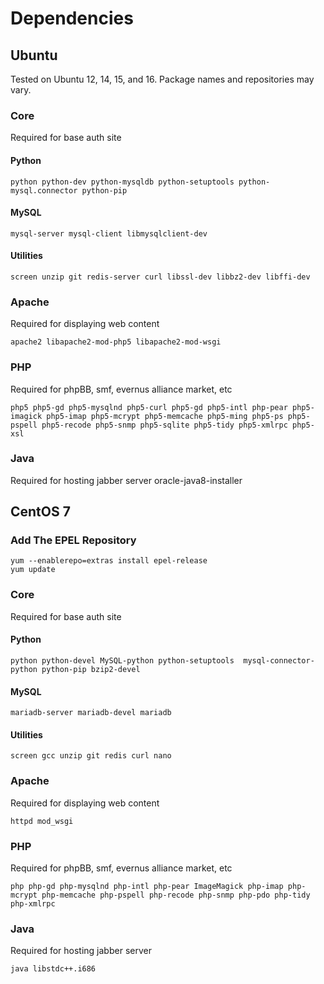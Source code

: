 # Dependencies

## Ubuntu

Tested on Ubuntu 12, 14, 15, and 16. Package names and repositories may vary.

### Core
Required for base auth site

#### Python

    python python-dev python-mysqldb python-setuptools python-mysql.connector python-pip

#### MySQL

    mysql-server mysql-client libmysqlclient-dev

#### Utilities

    screen unzip git redis-server curl libssl-dev libbz2-dev libffi-dev

### Apache
Required for displaying web content

    apache2 libapache2-mod-php5 libapache2-mod-wsgi

### PHP
Required for phpBB, smf, evernus alliance market, etc

    php5 php5-gd php5-mysqlnd php5-curl php5-gd php5-intl php-pear php5-imagick php5-imap php5-mcrypt php5-memcache php5-ming php5-ps php5-pspell php5-recode php5-snmp php5-sqlite php5-tidy php5-xmlrpc php5-xsl

### Java
Required for hosting jabber server
    oracle-java8-installer

## CentOS 7

### Add The EPEL Repository

    yum --enablerepo=extras install epel-release
    yum update

### Core
Required for base auth site

#### Python

    python python-devel MySQL-python python-setuptools  mysql-connector-python python-pip bzip2-devel

#### MySQL

    mariadb-server mariadb-devel mariadb

#### Utilities

    screen gcc unzip git redis curl nano

### Apache
Required for displaying web content

    httpd mod_wsgi

### PHP
Required for phpBB, smf, evernus alliance market, etc

    php php-gd php-mysqlnd php-intl php-pear ImageMagick php-imap php-mcrypt php-memcache php-pspell php-recode php-snmp php-pdo php-tidy php-xmlrpc

### Java
Required for hosting jabber server

    java libstdc++.i686
